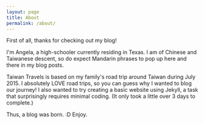 ```yaml
---
layout: page
title: About
permalink: /about/
---
```


First of all, thanks for checking out my blog!

I'm Angela, a high-schooler currently residing in Texas. I am of Chinese and Taiwanese descent, so do expect Mandarin phrases to pop up here and there in my blog posts. 

Taiwan Travels is based on my family's road trip around Taiwan during July 2015. I absolutely LOVE road trips, so you can guess why I wanted to blog our journey! I also wanted to try creating a basic website using Jekyll, a task that surprisingly requires minimal coding. (It only took a little over 3 days to complete.)

Thus, a blog was born. :D Enjoy.